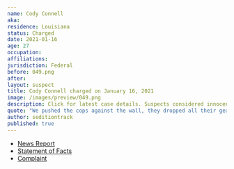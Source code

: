```yaml
---
name: Cody Connell
aka:
residence: Louisiana
status: Charged
date: 2021-01-16
age: 27
occupation:
affiliations:
jurisdiction: Federal
before: 049.png
after:
layout: suspect
title: Cody Connell charged on January 16, 2021
image: /images/preview/049.png
description: Click for latest case details. Suspects considered innocent until proven guilty.
quote: "We pushed the cops against the wall, they dropped all their gear and left"
author: seditiontrack
published: true
---
```


- [News Report](https://www.knoe.com/2021/01/17/la-man-and-cousin-arrested-following-capitol-riot/)
- [Statement of Facts](https://www.justice.gov/opa/page/file/1355876/download)
- [Complaint](https://www.justice.gov/opa/page/file/1355881/download)
